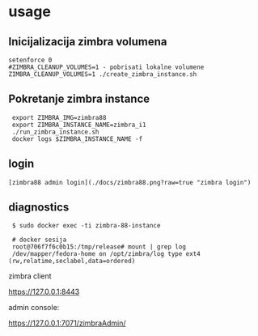 # usage

## Inicijalizacija zimbra volumena

    setenforce 0
    #ZIMBRA_CLEANUP_VOLUMES=1 - pobrisati lokalne volumene
    ZIMBRA_CLEANUP_VOLUMES=1 ./create_zimbra_instance.sh


## Pokretanje zimbra instance

     export ZIMBRA_IMG=zimbra88
     export ZIMBRA_INSTANCE_NAME=zimbra_i1
     ./run_zimbra_instance.sh
     docker logs $ZIMBRA_INSTANCE_NAME -f


## login

    [zimbra88 admin login](./docs/zimbra88.png?raw=true "zimbra login")
 

## diagnostics

     
     $ sudo docker exec -ti zimbra-88-instance

     # docker sesija
     root@706f7f6c0b15:/tmp/release# mount | grep log
     /dev/mapper/fedora-home on /opt/zimbra/log type ext4 (rw,relatime,seclabel,data=ordered)


zimbra client

https://127.0.0.1:8443


admin console:

https://127.0.0.1:7071/zimbraAdmin/
